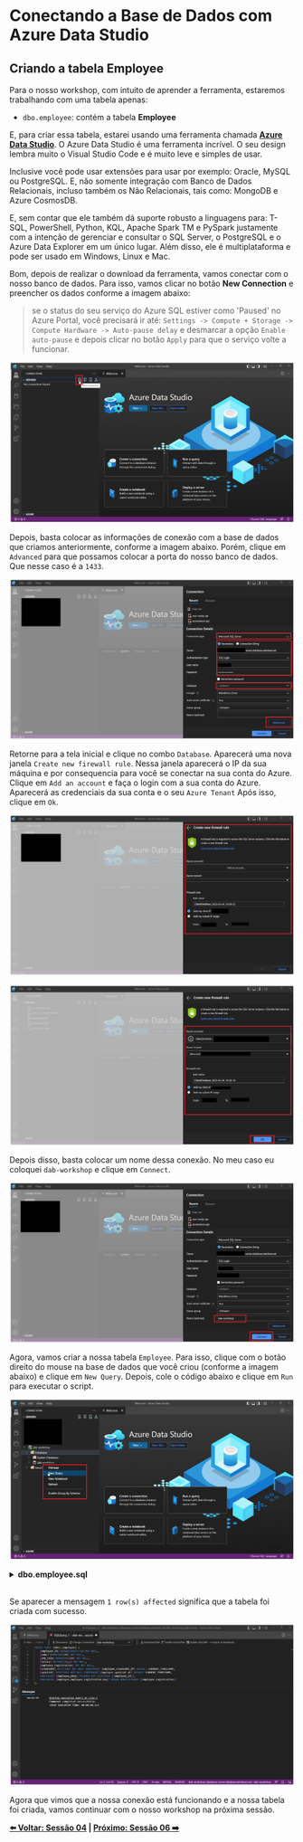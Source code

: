 # Conectando a Base de Dados com Azure Data Studio

## Criando a tabela Employee

Para o nosso workshop, com intuito de aprender a ferramenta, estaremos trabalhando com uma tabela apenas:

* `dbo.employee`: contém a tabela **Employee**

E, para criar essa tabela, estarei usando uma ferramenta chamada **[Azure Data Studio](https://azure.microsoft.com/products/data-studio/?WT.mc_id=javascript-75515-gllemos)**. O Azure Data Studio é uma ferramenta incrível. O seu design lembra muito o Visual Studio Code e é muito leve e simples de usar. 

Inclusive você pode usar extensões para usar por exemplo: Oracle, MySQL ou PostgreSQL. E, não somente integração com Banco de Dados Relacionais, incluso também os Não Relacionais, tais como: MongoDB e Azure CosmosDB. 

E, sem contar que ele também dá suporte robusto a linguagens para: T-SQL, PowerShell, Python, KQL, Apache Spark TM e PySpark justamente com a intenção de gerenciar e consultar o SQL Server, o PostgreSQL e o Azure Data Explorer em um único lugar. Além disso, ele é multiplataforma e pode ser usado em Windows, Linux e Mac.

Bom, depois de realizar o download da ferramenta, vamos conectar com o nosso banco de dados. Para isso, vamos clicar no botão **New Connection** e preencher os dados conforme a imagem abaixo:

> se o status do seu serviço do Azure SQL estiver como 'Paused' no Azure Portal, você precisará ir até: `Settings -> Compute + Storage -> Compute Hardware -> Auto-pause delay` e desmarcar a opção `Enable auto-pause` e depois clicar no botão `Apply` para que o serviço volte a funcionar.

![Azure Data Studio](./../../workshop-images/image-10.jpg)

Depois, basta colocar as informações de conexão com a base de dados que criamos anteriormente, conforme a imagem abaixo. Porém, clique em `Advanced` para que possamos colocar a porta do nosso banco de dados. Que nesse caso é a `1433`.

![Azure Data Studio](./../../workshop-images/image-11.jpg)

Retorne para a tela inicial e clique no combo `Database`. Aparecerá uma nova janela `Create new firewall rule`. Nessa janela aparecerá o IP da sua máquina e por consequencia para você se conectar na sua conta do Azure. Clique em `Add an account` e faça o login com a sua conta do Azure. Aparecerá as credenciais da sua conta e o seu `Azure Tenant` Após isso, clique em `Ok`.

![Azure Data Studio](./../../workshop-images/image-12.jpg)

![Azure Data Studio](./../../workshop-images/image-13.jpg)

Depois disso, basta colocar um nome dessa conexão. No meu caso eu coloquei `dab-workshop` e clique em `Connect`.

![Azure Data Studio](./../../workshop-images/image-14.jpg)

Agora, vamos criar a nossa tabela `Employee`. Para isso, clique com o botão direito do mouse na base de dados que você criou (conforme a imagem abaixo) e clique em `New Query`. Depois, cole o código abaixo e clique em `Run` para executar o script.

![Azure Data Studio](./../../workshop-images/image-15.jpg)

<details><summary><b>dbo.employee.sql</b></summary>
<br/>

```sql
CREATE TABLE [dbo].[employee] (
    [employee_id] UNIQUEIDENTIFIER NOT NULL,
    [name] NVARCHAR(100) NOT NULL,
    [job_role] NVARCHAR(100) NOT NULL,
    [salary] DECIMAL(12,2) NOT NULL,
    [employee_registration] INT NOT NULL,
    [createdAt] DATETIME2 NOT NULL CONSTRAINT [Employee_createdAt_df] DEFAULT CURRENT_TIMESTAMP,
    [updateAt] DATETIME2 NOT NULL CONSTRAINT [Employee_updateAt_df] DEFAULT CURRENT_TIMESTAMP,
    CONSTRAINT [Employee_pkey] PRIMARY KEY CLUSTERED ([employee_id]),
    CONSTRAINT [Employee_employee_registration_key] UNIQUE NONCLUSTERED ([employee_registration])
);
```
</details>
<br/>

Se aparecer a mensagem `1 row(s) affected` significa que a tabela foi criada com sucesso.

![Azure Data Studio](./../../workshop-images/image-16.jpg)

Agora que vimos que a nossa conexão está funcionando e a nossa tabela foi criada, vamos continuar com o nosso workshop na próxima sessão.

**[⬅️ Voltar: Sessão 04](./04-session.md) | **[Próximo: Sessão 06 ➡️](./06-session.md)****

